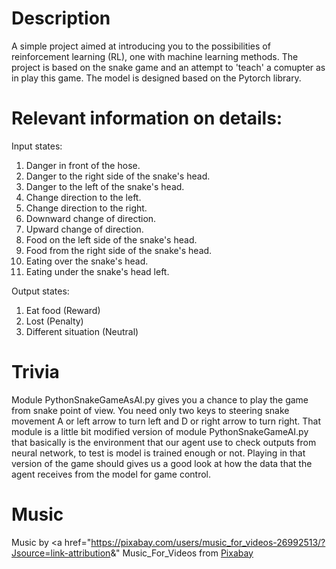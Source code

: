 # Description
A simple project aimed at introducing you to the possibilities of reinforcement learning (RL), one
with machine learning methods. The project is based on the snake game and an attempt to 'teach' a comupter as in
play this game. The model is designed based on the Pytorch library.


# Relevant information on details:

Input states:

1) Danger in front of the hose.
2) Danger to the right side of the snake's head.
3) Danger to the left of the snake's head.
4) Change direction to the left.
5) Change direction to the right.
6) Downward change of direction.
7) Upward change of direction.
8) Food on the left side of the snake's head.
9) Food from the right side of the snake's head.
10) Eating over the snake's head.
11) Eating under the snake's head left.

Output states:
1) Eat food (Reward)
2) Lost (Penalty)
3) Different situation (Neutral)

# Trivia

Module PythonSnakeGameAsAI.py gives you a chance to play the game from snake point of view.
You need only two keys to steering snake movement A or left arrow to turn left and D or right arrow to turn right.
That module is a little bit modified version of module PythonSnakeGameAI.py that basically is the environment that
our agent use to check outputs from neural network, to test is model is trained enough or not.
Playing in that version of the game should gives us a good look at how the data that the agent receives from the model for game control.


# Music
Music by <a href="https://pixabay.com/users/music_for_videos-26992513/?Jsource=link-attribution&amp;" </a> Music_For_Videos from <a href = "https://pixabay.com//?Jsource=link-attribution&amp;Jsmedium=referral&amp;Jcampaign=music&amp;Jcontent=110855"> Pixabay </a>
